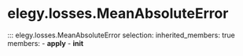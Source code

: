 # elegy.losses.MeanAbsoluteError

::: elegy.losses.MeanAbsoluteError
    selection:
        inherited_members: true
        members:
            - __apply__
            - __init__